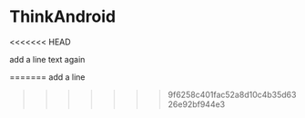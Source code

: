# ThinkAndroid
<<<<<<< HEAD

add a line
text again

=======
add a line
>>>>>>> 9f6258c401fac52a8d10c4b35d6326e92bf944e3
